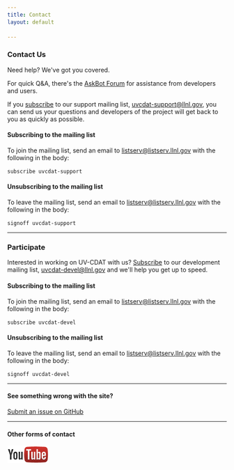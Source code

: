 ```yaml
---
title: Contact
layout: default

---
```



<style type="text/css">
  img.contact-logo {
    height: 40px;
  }
</style>



### Contact Us

Need help? We've got you covered.

For quick Q&A, there's the [AskBot Forum](http://uvcdat.askbot.com/) for assistance from developers and users.

If you [subscribe][subscribe] to our support mailing list, [uvcdat-support@llnl.gov][support], you can send us your questions and developers of the project will get back to you as quickly as possible.

#### Subscribing to the mailing list

To join the mailing list, send an email to [listserv@listserv.llnl.gov][subscribe] with the following in the body:

    subscribe uvcdat-support

#### Unsubscribing to the mailing list

To leave the mailing list, send an email to [listserv@listserv.llnl.gov][unsubscribe] with the following in the body:

    signoff uvcdat-support


---

### Participate

Interested in working on UV-CDAT with us? [Subscribe][devsub] to our development mailing list, [uvcdat-devel@llnl.gov][devel] and we'll help you get up to speed.

#### Subscribing to the mailing list

To join the mailing list, send an email to [listserv@listserv.llnl.gov][devsub] with the following in the body:

    subscribe uvcdat-devel

#### Unsubscribing to the mailing list

To leave the mailing list, send an email to [listserv@listserv.llnl.gov][devunsub] with the following in the body:

    signoff uvcdat-devel

---

#### See something wrong with the site?

[Submit an issue on GitHub](https://github.com/UV-CDAT/uvcdat-site/issues)

---

#### Other forms of contact

<a href="https://www.youtube.com/results?search_query=UVCDAT"><img class="contact-logo" src="/images/youtube.png" alt="YouTube logo"/></a>




[uvcdat-askbot]:   http://askbot-uvcdat.llnl.gov
[support]:         mailto:uvcdat-support@llnl.gov
[devel]:           mailto:uvcdat-devel@llnl.gov
[devsub]:          mailto:listserv@listserv.llnl.gov?body=subscribe%20uvcdat-devel&amp;subject=Subscribe
[devunsub]:        mailto:listserv@listserv.llnl.gov?body=signoff%20uvcdat-devel&amp;subject=Unsubscribe
[subscribe]:       mailto:listserv@listserv.llnl.gov?body=subscribe%20uvcdat-support&amp;subject=Subscribe
[unsubscribe]:     mailto:listserv@listserv.llnl.gov?body=signoff%20uvcdat-support&amp;subject=Unsubscribe


